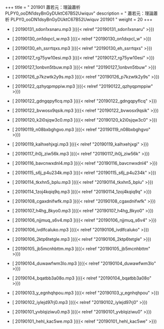+++
title = " 201901 蕭若元：理論蕭析 PLPY0_ooDN1dsyBnGyDUktC67B52Uwiquv"
description = "  蕭若元：理論蕭析 PLPY0_ooDN1dsyBnGyDUktC67B52Uwiquv 201901 "
weight = 20
+++



* [ 20190131_sdon1xsnaru.mp3 ]({{< relref "20190131_sdon1xsnaru" >}})


* [ 20190130_on1dxpcl_w.mp3 ]({{< relref "20190130_on1dxpcl_w" >}})


* [ 20190130_eh_ssrrtqxs.mp3 ]({{< relref "20190130_eh_ssrrtqxs" >}})


* [ 20190127_rg75yw10esi.mp3 ]({{< relref "20190127_rg75yw10esi" >}})


* [ 20190127_1onbvn5tbuw.mp3 ]({{< relref "20190127_1onbvn5tbuw" >}})


* [ 20190126_p7kzwtk2y9s.mp3 ]({{< relref "20190126_p7kzwtk2y9s" >}})


* [ 20190122_qzhyqpmppiw.mp3 ]({{< relref "20190122_qzhyqpmppiw" >}})


* [ 20190122_gdngqpyflcq.mp3 ]({{< relref "20190122_gdngqpyflcq" >}})


* [ 20190122_bvwosx9qsik.mp3 ]({{< relref "20190122_bvwosx9qsik" >}})


* [ 20190120_k2i0sjqw3c0.mp3 ]({{< relref "20190120_k2i0sjqw3c0" >}})


* [ 20190119_n08bxbghgvo.mp3 ]({{< relref "20190119_n08bxbghgvo" >}})


* [ 20190119_kalhxehjxgi.mp3 ]({{< relref "20190119_kalhxehjxgi" >}})


* [ 20190117_ih0j_ziw56k.mp3 ]({{< relref "20190117_ih0j_ziw56k" >}})


* [ 20190116_bavcnwxdnl4.mp3 ]({{< relref "20190116_bavcnwxdnl4" >}})


* [ 20190115_s6j_p4u234k.mp3 ]({{< relref "20190115_s6j_p4u234k" >}})


* [ 20190114_tkxhn5_bplu.mp3 ]({{< relref "20190114_tkxhn5_bplu" >}})


* [ 20190114_1zoj4kqiq9q.mp3 ]({{< relref "20190114_1zoj4kqiq9q" >}})


* [ 20190108_cgaxdnifwfk.mp3 ]({{< relref "20190108_cgaxdnifwfk" >}})


* [ 20190107_h4hg_8kyo0.mp3 ]({{< relref "20190107_h4hg_8kyo0" >}})


* [ 20190106_njjmuq_s6v4.mp3 ]({{< relref "20190106_njjmuq_s6v4" >}})


* [ 20190106_ivdlfcaluko.mp3 ]({{< relref "20190106_ivdlfcaluko" >}})


* [ 20190106_2ktp6tetgle.mp3 ]({{< relref "20190106_2ktp6tetgle" >}})


* [ 20190105_jb5mcnhbttm.mp3 ]({{< relref "20190105_jb5mcnhbttm" >}})


* [ 20190104_duwawfwm3lo.mp3 ]({{< relref "20190104_duwawfwm3lo" >}})


* [ 20190104_bqatbb3a08o.mp3 ]({{< relref "20190104_bqatbb3a08o" >}})


* [ 20190103_y_egnhqhpou.mp3 ]({{< relref "20190103_y_egnhqhpou" >}})


* [ 20190102_iylejd97rj0.mp3 ]({{< relref "20190102_iylejd97rj0" >}})


* [ 20190101_yvblqiziwu0.mp3 ]({{< relref "20190101_yvblqiziwu0" >}})


* [ 20190101_hehl_kac5we.mp3 ]({{< relref "20190101_hehl_kac5we" >}})

